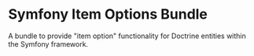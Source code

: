 # Symfony Item Options Bundle
 A bundle to provide "item option" functionality for Doctrine entities within the Symfony framework.
